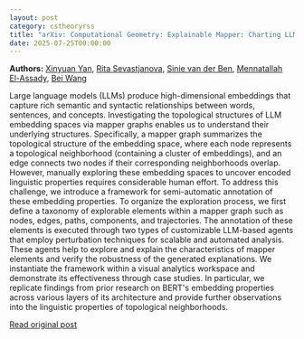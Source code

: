 ```yaml
---
layout: post
category: cstheoryrss
title: "arXiv: Computational Geometry: Explainable Mapper: Charting LLM Embedding Spaces Using"
date: 2025-07-25T00:00:00
---
```


**Authors:** [Xinyuan Yan](https://dblp.uni-trier.de/search?q=Xinyuan+Yan), [Rita Sevastjanova](https://dblp.uni-trier.de/search?q=Rita+Sevastjanova), [Sinie van der Ben](https://dblp.uni-trier.de/search?q=Sinie+van+der+Ben), [Mennatallah El-Assady](https://dblp.uni-trier.de/search?q=Mennatallah+El-Assady), [Bei Wang](https://dblp.uni-trier.de/search?q=Bei+Wang)

Large language models (LLMs) produce high-dimensional embeddings that capture
rich semantic and syntactic relationships between words, sentences, and
concepts. Investigating the topological structures of LLM embedding spaces via
mapper graphs enables us to understand their underlying structures.
Specifically, a mapper graph summarizes the topological structure of the
embedding space, where each node represents a topological neighborhood
(containing a cluster of embeddings), and an edge connects two nodes if their
corresponding neighborhoods overlap. However, manually exploring these
embedding spaces to uncover encoded linguistic properties requires considerable
human effort. To address this challenge, we introduce a framework for
semi-automatic annotation of these embedding properties. To organize the
exploration process, we first define a taxonomy of explorable elements within a
mapper graph such as nodes, edges, paths, components, and trajectories. The
annotation of these elements is executed through two types of customizable
LLM-based agents that employ perturbation techniques for scalable and automated
analysis. These agents help to explore and explain the characteristics of
mapper elements and verify the robustness of the generated explanations. We
instantiate the framework within a visual analytics workspace and demonstrate
its effectiveness through case studies. In particular, we replicate findings
from prior research on BERT's embedding properties across various layers of its
architecture and provide further observations into the linguistic properties of
topological neighborhoods.

[Read original post](http://arxiv.org/abs/2507.18607v1)
